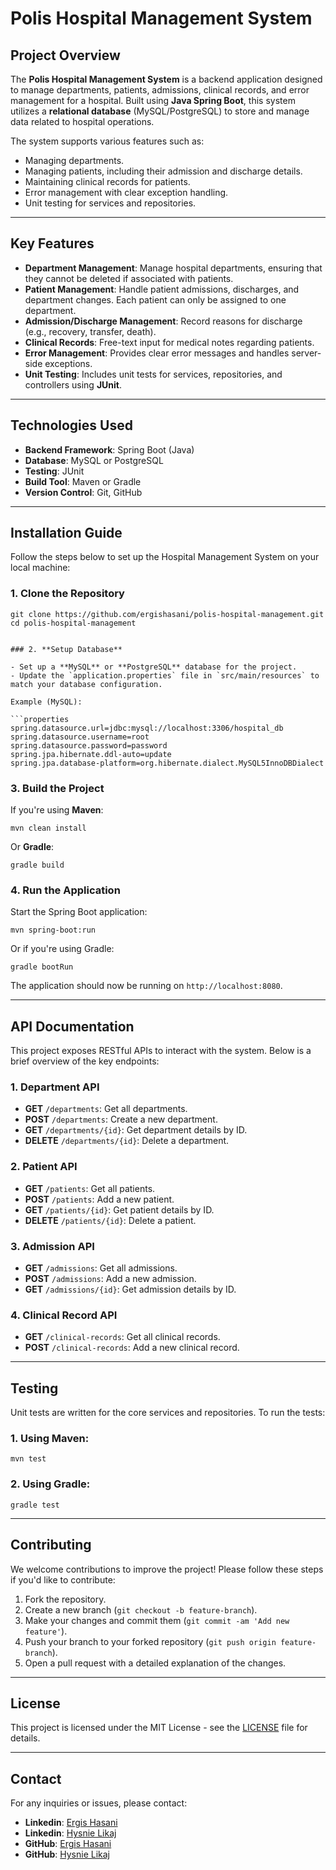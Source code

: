 # Polis Hospital Management System

## Project Overview

The **Polis Hospital Management System** is a backend application designed to manage departments, patients, admissions, clinical records, and error management for a hospital. Built using **Java Spring Boot**, this system utilizes a **relational database** (MySQL/PostgreSQL) to store and manage data related to hospital operations.

The system supports various features such as:

- Managing departments.
- Managing patients, including their admission and discharge details.
- Maintaining clinical records for patients.
- Error management with clear exception handling.
- Unit testing for services and repositories.

---

## Key Features

- **Department Management**: Manage hospital departments, ensuring that they cannot be deleted if associated with patients.
- **Patient Management**: Handle patient admissions, discharges, and department changes. Each patient can only be assigned to one department.
- **Admission/Discharge Management**: Record reasons for discharge (e.g., recovery, transfer, death).
- **Clinical Records**: Free-text input for medical notes regarding patients.
- **Error Management**: Provides clear error messages and handles server-side exceptions.
- **Unit Testing**: Includes unit tests for services, repositories, and controllers using **JUnit**.

---

## Technologies Used

- **Backend Framework**: Spring Boot (Java)
- **Database**: MySQL or PostgreSQL
- **Testing**: JUnit
- **Build Tool**: Maven or Gradle
- **Version Control**: Git, GitHub

---

## Installation Guide

Follow the steps below to set up the Hospital Management System on your local machine:

### 1. **Clone the Repository**

````
git clone https://github.com/ergishasani/polis-hospital-management.git
cd polis-hospital-management


### 2. **Setup Database**

- Set up a **MySQL** or **PostgreSQL** database for the project.
- Update the `application.properties` file in `src/main/resources` to match your database configuration.

Example (MySQL):

```properties
spring.datasource.url=jdbc:mysql://localhost:3306/hospital_db
spring.datasource.username=root
spring.datasource.password=password
spring.jpa.hibernate.ddl-auto=update
spring.jpa.database-platform=org.hibernate.dialect.MySQL5InnoDBDialect
````

### 3. **Build the Project**

If you're using **Maven**:

```
mvn clean install
```

Or **Gradle**:

``` 
gradle build
```

### 4. **Run the Application**

Start the Spring Boot application:

``` 
mvn spring-boot:run
```

Or if you're using Gradle:

``` 
gradle bootRun
```

The application should now be running on `http://localhost:8080`.

---

## API Documentation

This project exposes RESTful APIs to interact with the system. Below is a brief overview of the key endpoints:

### 1. Department API

- **GET** `/departments`: Get all departments.
- **POST** `/departments`: Create a new department.
- **GET** `/departments/{id}`: Get department details by ID.
- **DELETE** `/departments/{id}`: Delete a department.

### 2. Patient API

- **GET** `/patients`: Get all patients.
- **POST** `/patients`: Add a new patient.
- **GET** `/patients/{id}`: Get patient details by ID.
- **DELETE** `/patients/{id}`: Delete a patient.

### 3. Admission API

- **GET** `/admissions`: Get all admissions.
- **POST** `/admissions`: Add a new admission.
- **GET** `/admissions/{id}`: Get admission details by ID.

### 4. Clinical Record API

- **GET** `/clinical-records`: Get all clinical records.
- **POST** `/clinical-records`: Add a new clinical record.

---

## Testing

Unit tests are written for the core services and repositories. To run the tests:

### 1. **Using Maven**:

``` 
mvn test
```

### 2. **Using Gradle**:

``` 
gradle test
```

---

## Contributing

We welcome contributions to improve the project! Please follow these steps if you'd like to contribute:

1. Fork the repository.
2. Create a new branch (`git checkout -b feature-branch`).
3. Make your changes and commit them (`git commit -am 'Add new feature'`).
4. Push your branch to your forked repository (`git push origin feature-branch`).
5. Open a pull request with a detailed explanation of the changes.

---

## License

This project is licensed under the MIT License - see the [LICENSE](LICENSE) file for details.

---

## Contact

For any inquiries or issues, please contact:

- **Linkedin**: [Ergis Hasani](https://www.linkedin.com/in/ergis-hasani-bb9ba0174/)
- **Linkedin**: [Hysnie Likaj](https://www.linkedin.com/in/hysnie-likaj-140261280/)
- **GitHub**: [Ergis Hasani](https://github.com/ergishasani/polis-hospital-management)
- **GitHub**: [Hysnie Likaj](https://github.com/nia-likaj/polis-hospital-management)
